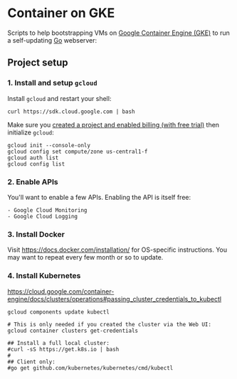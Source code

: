 Container on GKE
================

Scripts to help bootstrapping VMs on [Google Container
Engine (GKE)](http://cloud.google.com/container-engine/) to run a self-updating
[Go](https://golang.org) webserver:



Project setup
-------------

### 1. Install and setup `gcloud`

Install `gcloud` and restart your shell:

    curl https://sdk.cloud.google.com | bash

Make sure you [created a project and enabled billing (with free
trial)](https://console.developers.google.com/) then initialize `gcloud`:

    gcloud init --console-only
    gcloud config set compute/zone us-central1-f
    gcloud auth list
    gcloud config list


### 2. Enable APIs

You'll want to enable a few APIs. Enabling the API is itself free:

    - Google Cloud Monitoring
    - Google Cloud Logging


### 3. Install Docker

Visit https://docs.docker.com/installation/ for OS-specific instructions. You
may want to repeat every few month or so to update.


### 4. Install Kubernetes

https://cloud.google.com/container-engine/docs/clusters/operations#passing_cluster_credentials_to_kubectl

    gcloud components update kubectl

    # This is only needed if you created the cluster via the Web UI:
    gcloud container clusters get-credentials

    ## Install a full local cluster:
    #curl -sS https://get.k8s.io | bash
    #
    ## Client only:
    #go get github.com/kubernetes/kubernetes/cmd/kubectl


